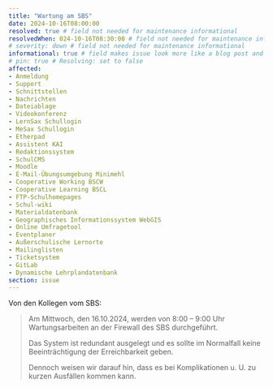 ```yaml
---
title: "Wartung am SBS"
date: 2024-10-16T08:00:00
resolved: true # field not needed for maintenance informational
resolvedWhen: 024-10-16T08:30:00 # field not needed for maintenance informational
# severity: down # field not needed for maintenance informational
informational: true # field makes issue look more like a blog post and removes any references to downtime length
# pin: true # Resolving: set to false
affected:
- Anmeldung
- Support
- Schnittstellen
- Nachrichten
- Dateiablage
- Videokonferenz
- LernSax Schullogin
- MeSax Schullogin
- Etherpad
- Assistent KAI
- Redaktionssystem
- SchulCMS
- Moodle
- E-Mail-Übungsumgebung Minimehl
- Cooperative Working BSCW
- Cooperative Learning BSCL
- FTP-Schulhomepages
- Schul-wiki
- Materialdatenbank
- Geographisches Informationssystem WebGIS
- Online Umfragetool
- Eventplaner
- Außerschulische Lernorte
- Mailinglisten
- Ticketsystem
- GitLab
- Dynamische Lehrplandatenbank
section: issue
---
```


Von den Kollegen vom SBS:

> Am Mittwoch, den 16.10.2024, werden von 8:00 – 9:00 Uhr Wartungsarbeiten an der Firewall des SBS durchgeführt.
>  
> Das System ist redundant ausgelegt und es sollte im Normalfall keine Beeinträchtigung der Erreichbarkeit geben.
>  
> Dennoch weisen wir darauf hin, dass es bei Komplikationen u. U. zu kurzen Ausfällen kommen kann.
